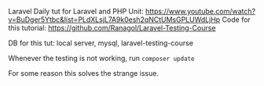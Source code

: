 

Laravel Daily tut for Laravel and PHP Unit: 
https://www.youtube.com/watch?v=BuDger5Ytbc&list=PLdXLsjL7A9k0esh2qNCtUMsGPLUWdLjHp 
Code for this tutorial: https://github.com/Ranagol/Laravel-Testing-Course

DB for this tut: local server, mysql, laravel-testing-course


Whenever the testing is not working, run 
```composer update```

For some reason this solves the strange issue.
